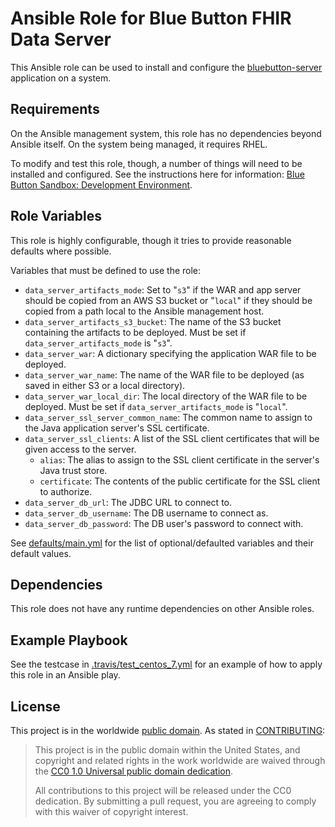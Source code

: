 Ansible Role for Blue Button FHIR Data Server
=============================================

This Ansible role can be used to install and configure the [bluebutton-server](https://github.com/HHSIDEAlab/bluebutton-server) application on a system.

Requirements
------------

On the Ansible management system, this role has no dependencies beyond Ansible itself. On the system being managed, it requires RHEL.

To modify and test this role, though, a number of things will need to be installed and configured. See the instructions here for information: [Blue Button Sandbox: Development Environment](https://github.com/HHSIDEAlab/bluebutton-sandbox#development-environment).

Role Variables
--------------

This role is highly configurable, though it tries to provide reasonable defaults where possible.

Variables that must be defined to use the role:

* `data_server_artifacts_mode`: Set to "`s3`" if the WAR and app server should be copied from an AWS S3 bucket or "`local`" if they should be copied from a path local to the Ansible management host.
* `data_server_artifacts_s3_bucket`: The name of the S3 bucket containing the artifacts to be deployed. Must be set if `data_server_artifacts_mode` is "`s3`".
* `data_server_war`: A dictionary specifying the application WAR file to be deployed.
* `data_server_war_name`: The name of the WAR file to be deployed (as saved in either S3 or a local directory).
* `data_server_war_local_dir`: The local directory of the WAR file to be deployed. Must be set if `data_server_artifacts_mode` is "`local`".
* `data_server_ssl_server_common_name`: The common name to assign to the Java application server's SSL certificate.
* `data_server_ssl_clients`: A list of the SSL client certificates that will be given access to the server.
    * `alias`: The alias to assign to the SSL client certificate in the server's Java trust store.
    * `certificate`: The contents of the public certificate for the SSL client to authorize.
* `data_server_db_url`: The JDBC URL to connect to.
* `data_server_db_username`: The DB username to connect as.
* `data_server_db_password`: The DB user's password to connect with.

See [defaults/main.yml](./defaults/main.yml) for the list of optional/defaulted variables and their default values.

Dependencies
------------

This role does not have any runtime dependencies on other Ansible roles.

Example Playbook
----------------

See the testcase in [.travis/test_centos_7.yml](./.travis/test_centos_7.yml) for an example of how to apply this role in an Ansible play.

## License

This project is in the worldwide [public domain](LICENSE.md). As stated in [CONTRIBUTING](CONTRIBUTING.md):

> This project is in the public domain within the United States, and copyright and related rights in the work worldwide are waived through the [CC0 1.0 Universal public domain dedication](https://creativecommons.org/publicdomain/zero/1.0/).
>
> All contributions to this project will be released under the CC0 dedication. By submitting a pull request, you are agreeing to comply with this waiver of copyright interest.

